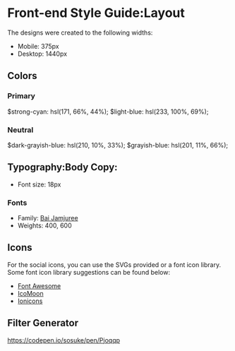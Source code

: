 # Front-end Style Guide:Layout

The designs were created to the following widths:
- Mobile: 375px
- Desktop: 1440px

## Colors
### Primary
$strong-cyan: hsl(171, 66%, 44%);
$light-blue: hsl(233, 100%, 69%);

### Neutral
$dark-grayish-blue: hsl(210, 10%, 33%);
$grayish-blue: hsl(201, 11%, 66%);

## Typography:Body Copy:
- Font size: 18px

### Fonts
- Family: [Bai Jamjuree](https://fonts.google.com/specimen/Bai+Jamjuree)
- Weights: 400, 600



## Icons
For the social icons, you can use the SVGs provided or a font icon library. Some font icon library suggestions can be found below:

- [Font Awesome](https://fontawesome.com)
- [IcoMoon](https://icomoon.io)
- [Ionicons](https://ionicons.com)

## Filter Generator
https://codepen.io/sosuke/pen/Pjoqqp